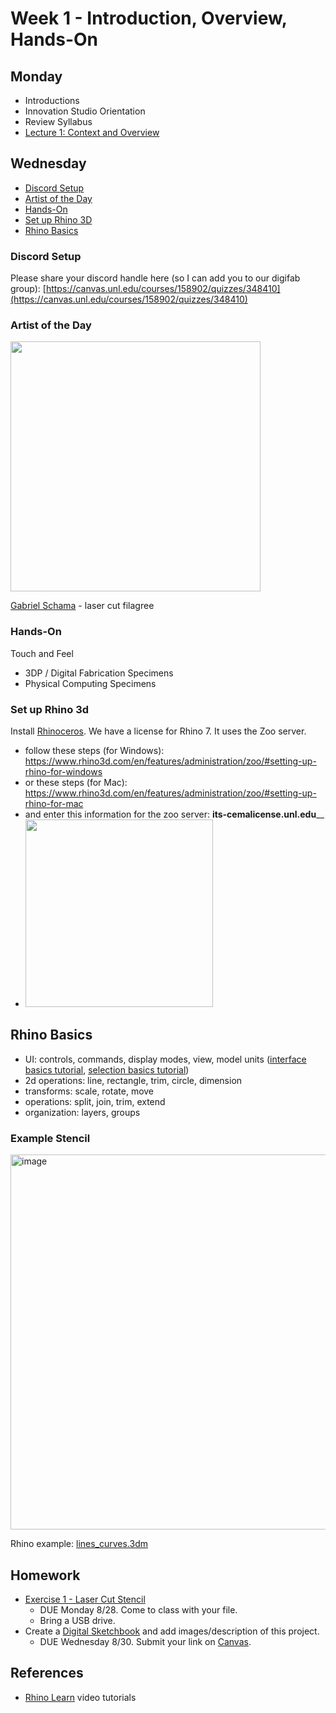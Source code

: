 # Week 1 - Introduction, Overview, Hands-On

## Monday
- Introductions
- Innovation Studio Orientation
- Review Syllabus
- [Lecture 1: Context and Overview](https://docs.google.com/presentation/d/1wZe4Y-v-qv1fI5xNWKBqZGWpz57f6yS_R98hfc4AVRU/edit?usp=sharing)

## Wednesday
- [Discord Setup](#discord-setup)
- [Artist of the Day](#artist-of-the-day)
- [Hands-On](#hands-on)
- [Set up Rhino 3D](#set-up-rhino-3d)
- [Rhino Basics](#rhino-basics)

### Discord Setup
Please share your discord handle here (so I can add you to our digifab group): [https://canvas.unl.edu/courses/158902/quizzes/348410](https://canvas.unl.edu/courses/158902/quizzes/348410)

### Artist of the Day

<img src="https://user-images.githubusercontent.com/1598545/186651503-cd6f4b1e-3caa-4558-bd56-8bebda4ab708.png" width=400>

[Gabriel Schama](https://www.gabrielschama.com/2016lasercuts/) - laser cut filagree

### Hands-On
Touch and Feel
  - 3DP / Digital Fabrication Specimens
  - Physical Computing Specimens

### Set up Rhino 3d

Install [Rhinoceros](https://www.rhino3d.com/). We have a license for Rhino 7. It uses the Zoo server.
  - follow these steps (for Windows): https://www.rhino3d.com/en/features/administration/zoo/#setting-up-rhino-for-windows
  - or these steps (for Mac): https://www.rhino3d.com/en/features/administration/zoo/#setting-up-rhino-for-mac
  - and enter this information for the zoo server: **its-cemalicense.unl.edu**__
  - <img src="https://user-images.githubusercontent.com/1598545/186644741-11696636-c79e-4d3c-8044-84b81838b571.png" width=300>

## Rhino Basics

  - UI: controls, commands, display modes, view, model units ([interface basics tutorial](https://www.rhino3d.com/learn/?query=kind:%20jump_start%20tag:%20interface,rhino&modal=null), [selection basics tutorial](https://www.rhino3d.com/learn/?query=kind:%20jump_start%20tag:%20selection)) 
  - 2d operations: line, rectangle, trim, circle, dimension
  - transforms: scale, rotate, move
  - operations: split, join, trim, extend
  - organization: layers, groups

### Example Stencil

<img width="600" alt="image" src="https://user-images.githubusercontent.com/1598545/189884689-a2ca1e56-3e37-41f0-86d4-5501d9b19a31.png">

Rhino example: [lines_curves.3dm](../examples/lines_curves.3dm)

## Homework
- [Exercise 1 - Laser Cut Stencil](../exercises/ex1.md)
  - DUE Monday 8/28. Come to class with your file. 
  - Bring a USB drive.
- Create a [Digital Sketchbook](https://canvas.unl.edu/courses/158902/assignments/1521865) and add images/description of this project.
  - DUE Wednesday 8/30. Submit your link on [Canvas](https://canvas.unl.edu/courses/158902/assignments/1521865).

## References
- [Rhino Learn](https://www.rhino3d.com/learn/?keyword=kind:%20rhino_win) video tutorials
